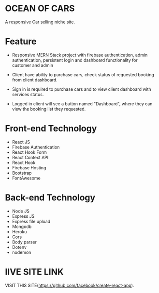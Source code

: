 # OCEAN OF CARS

A responsive Car selling niche site.

# Feature

- Responsive MERN Stack project with firebase authentication, admin authentication, persistent login and dashboard functionality for customer and admin

- Client have ability to purchase cars, check status of requested booking from client dashboard.

- Sign in is required to purchase cars and to view client dashboard with services status.

- Logged in client will see a button named "Dashboard", where they can view the booking list they requested.

# Front-end Technology

- React JS
- Firebase Authentication
- React Hook Form
- React Context API
- React Hook
- Firebase Hosting
- Bootstrap
- FontAwesome

# Back-end Technology

- Node JS
- Express JS
- Express file upload
- Mongodb
- Heroku
- Cors
- Body parser
- Dotenv
- nodemon

# lIVE SITE LINK

VISIT THIS SITE(https://github.com/facebook/create-react-app).

